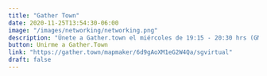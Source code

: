 ```yaml
---
title: "Gather Town"
date: 2020-11-25T13:54:30-06:00
image: "/images/networking/networking.png"
description: "Únete a Gather.town el miércoles de 19:15 - 20:30 hrs (GMT -6)."
button: Unirme a Gather.Town
link: "https://gather.town/mapmaker/6d9gAoXM1eG2W4Qa/sgvirtual"
draft: false
---
```


